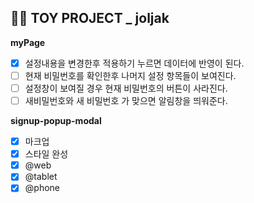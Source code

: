 ## 👩‍🎓 TOY PROJECT _ joljak
**myPage**
- [x] 설정내용을 변경한후 적용하기 누르면 데이터에 반영이 된다.
- [ ] 현재 비밀번호를 확인한후 나머지 설정 항목들이 보여진다.
- [ ] 설정창이 보여질 경우 현재 비밀번호의 버튼이 사라진다.
- [ ] 새비밀번호와 새 비밀번호 가 맞으면 알림창을 띄워준다.

**signup-popup-modal**
- [x] 마크업
- [x] 스타일 완성
- [x] @web
- [x] @tablet
- [x] @phone
